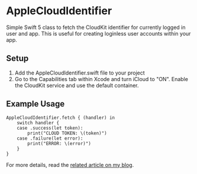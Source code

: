 # AppleCloudIdentifier
Simple Swift 5 class to fetch the CloudKit identifier for currently logged in user and app. This is useful for creating loginless user accounts within your app.

## Setup
1. Add the AppleCloudIdentifier.swift file to your project
2. Go to the Capabilities tab within Xcode and turn iCloud to "ON". Enable the CloudKit service and use the default container.

## Example Usage
    AppleCloudIdentifier.fetch { (handler) in
        switch handler {
        case .success(let token):
            print("CLOUD TOKEN: \(token)")
        case .failure(let error):
            print("ERROR: \(error)")
        }
    }

For more details, read the [related article on my blog](https://bendodson.com/weblog/2016/07/10/passwordless-user-accounts-within-ios-apps/).
